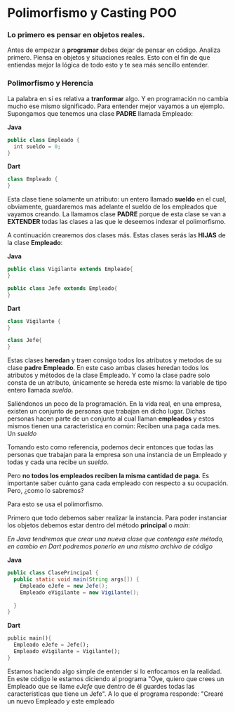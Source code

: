 # Polimorfismo y Casting POO

### Lo primero es pensar en objetos reales.
Antes de empezar a **programar** debes dejar de pensar en código. Analiza primero. Piensa en objetos y situaciones reales. Esto con el fin de que entiendas mejor la lógica de todo esto y te sea más sencillo entender.  
  
### Polimorfismo y Herencia
La palabra en sí es relativa a **tranformar** algo. Y en programación no cambia mucho ese mismo significado. Para entender mejor vayamos a un ejemplo.  
Supongamos que tenemos una clase **PADRE** llamada Empleado:  

**Java**

```java
public class Empleado {
  int sueldo = 0;  
}
```
**Dart**
```dart
class Empleado {
}
```
Esta clase tiene solamente un atributo: un entero llamado **sueldo** en el cual, obviamente, guardaremos mas adelante el sueldo de los empleados que vayamos creando. La llamamos clase **PADRE** porque de esta clase se van a **EXTENDER** todas las clases a las que le deseemos indexar el polimorfismo.  
  
A continuación crearemos dos clases más. Estas clases serás las **HIJAS** de la clase **Empleado**:  
  
**Java**
```java
public class Vigilante extends Empleado{
}
```
```java
public class Jefe extends Empleado{
}
```
**Dart**
```dart
class Vigilante {
}
```
```dart 
class Jefe{
}
```
Estas clases **heredan** y traen consigo todos los atributos y metodos de su clase **padre** **Empleado**. En este caso ambas clases heredan todos los atributos y métodos de la clase Empleado. Y como la clase padre solo consta de un atributo, únicamente se hereda este mismo: la variable de tipo entero llamada *sueldo*.  
  
Saliéndonos un poco de la programación. En la vida real, en una empresa, existen un conjunto de personas que trabajan en dicho lugar. Dichas personas hacen parte de un conjunto al cual llaman **empleados** y estos mismos tienen una caracteristica en común: Reciben una paga cada mes. Un *sueldo*  
  
Tomando esto como referencia, podemos decir entonces que todas las personas que trabajan para la empresa son una instancia de un Empleado y todas y cada una recibe un *sueldo*.  

Pero **no todos los empleados reciben la misma cantidad de paga**. Es importante saber cuánto gana cada empleado con respecto a su ocupación. Pero, ¿como lo sabremos?   

Para esto se usa el polimorfismo.  

Primero que todo debemos saber realizar la instancia. Para poder instanciar los objetos debemos estar dentro del método **principal** o *main*:  

*En Java tendremos que crear una nueva clase que contenga este método, en cambio en Dart podremos ponerlo en una mismo archivo de código*
  
**Java**
```java
public class ClasePrincipal {
  public static void main(String args[]) {
    Empleado eJefe = new Jefe();
    Empleado eVigilante = new Vigilante();
    
  }
}
```
**Dart**
```dart
public main(){
  Empleado eJefe = Jefe();
  Empleado eVigilante = Vigilante();
}
```
Estamos haciendo algo simple de entender si lo enfocamos en la realidad. En este código le estamos diciendo al programa "Oye, quiero que crees un Empleado que se llame *eJefe* que dentro de él guardes todas las caracteristicas que tiene un Jefe". A lo que el programa responde: "Crearé un nuevo Empleado y este empleado 
